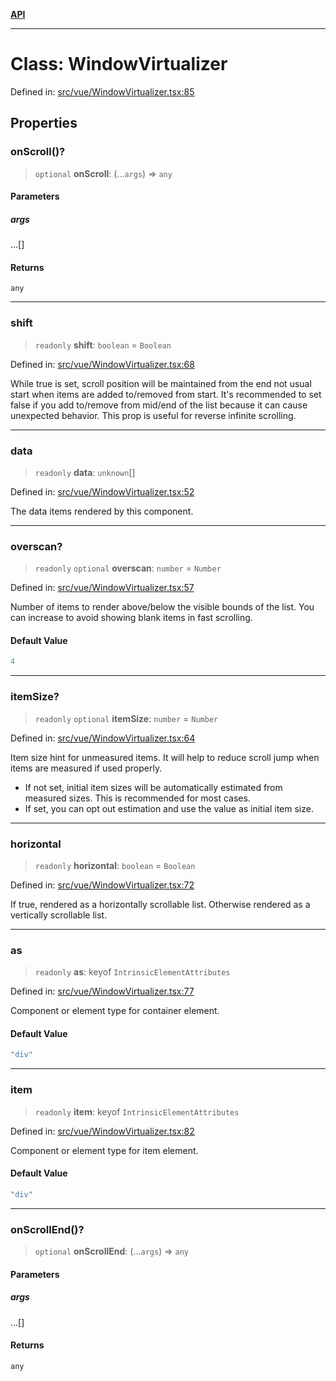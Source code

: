 [**API**](../../API.md)

***

# Class: WindowVirtualizer

Defined in: [src/vue/WindowVirtualizer.tsx:85](https://github.com/inokawa/virtua/blob/55ee1f74fd220eab46df8d649d0d7b2c4046c731/src/vue/WindowVirtualizer.tsx#L85)

## Properties

### onScroll()?

> `optional` **onScroll**: (...`args`) => `any`

#### Parameters

##### args

...\[\]

#### Returns

`any`

***

### shift

> `readonly` **shift**: `boolean` = `Boolean`

Defined in: [src/vue/WindowVirtualizer.tsx:68](https://github.com/inokawa/virtua/blob/55ee1f74fd220eab46df8d649d0d7b2c4046c731/src/vue/WindowVirtualizer.tsx#L68)

While true is set, scroll position will be maintained from the end not usual start when items are added to/removed from start. It's recommended to set false if you add to/remove from mid/end of the list because it can cause unexpected behavior. This prop is useful for reverse infinite scrolling.

***

### data

> `readonly` **data**: `unknown`[]

Defined in: [src/vue/WindowVirtualizer.tsx:52](https://github.com/inokawa/virtua/blob/55ee1f74fd220eab46df8d649d0d7b2c4046c731/src/vue/WindowVirtualizer.tsx#L52)

The data items rendered by this component.

***

### overscan?

> `readonly` `optional` **overscan**: `number` = `Number`

Defined in: [src/vue/WindowVirtualizer.tsx:57](https://github.com/inokawa/virtua/blob/55ee1f74fd220eab46df8d649d0d7b2c4046c731/src/vue/WindowVirtualizer.tsx#L57)

Number of items to render above/below the visible bounds of the list. You can increase to avoid showing blank items in fast scrolling.

#### Default Value

```ts
4
```

***

### itemSize?

> `readonly` `optional` **itemSize**: `number` = `Number`

Defined in: [src/vue/WindowVirtualizer.tsx:64](https://github.com/inokawa/virtua/blob/55ee1f74fd220eab46df8d649d0d7b2c4046c731/src/vue/WindowVirtualizer.tsx#L64)

Item size hint for unmeasured items. It will help to reduce scroll jump when items are measured if used properly.

- If not set, initial item sizes will be automatically estimated from measured sizes. This is recommended for most cases.
- If set, you can opt out estimation and use the value as initial item size.

***

### horizontal

> `readonly` **horizontal**: `boolean` = `Boolean`

Defined in: [src/vue/WindowVirtualizer.tsx:72](https://github.com/inokawa/virtua/blob/55ee1f74fd220eab46df8d649d0d7b2c4046c731/src/vue/WindowVirtualizer.tsx#L72)

If true, rendered as a horizontally scrollable list. Otherwise rendered as a vertically scrollable list.

***

### as

> `readonly` **as**: keyof `IntrinsicElementAttributes`

Defined in: [src/vue/WindowVirtualizer.tsx:77](https://github.com/inokawa/virtua/blob/55ee1f74fd220eab46df8d649d0d7b2c4046c731/src/vue/WindowVirtualizer.tsx#L77)

Component or element type for container element.

#### Default Value

```ts
"div"
```

***

### item

> `readonly` **item**: keyof `IntrinsicElementAttributes`

Defined in: [src/vue/WindowVirtualizer.tsx:82](https://github.com/inokawa/virtua/blob/55ee1f74fd220eab46df8d649d0d7b2c4046c731/src/vue/WindowVirtualizer.tsx#L82)

Component or element type for item element.

#### Default Value

```ts
"div"
```

***

### onScrollEnd()?

> `optional` **onScrollEnd**: (...`args`) => `any`

#### Parameters

##### args

...\[\]

#### Returns

`any`
